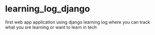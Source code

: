 # learning_log_django
first web app application using django
learning log where you can track what you sre learning or want to learn in tech
